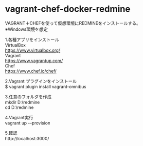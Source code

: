 # vagrant-chef-docker-redmine

VAGRANT＋CHEFを使って仮想環境にREDMINEをインストールする。  
※Windows環境を想定  

1.各種アプリをインストール  
VirtualBox  
https://www.virtualbox.org/  
Vagrant  
https://www.vagrantup.com/  
Chef  
https://www.chef.io/chef/  

2.Vagrant プラグインをインストール  
$ vagrant plugin install vagrant-omnibus   

3.任意のフォルダを作成  
mkdir D:\redmine  
cd D:\redmine

4.Vagrant実行  
vagrant up --provision

5.確認  
http://localhost:3000/  

